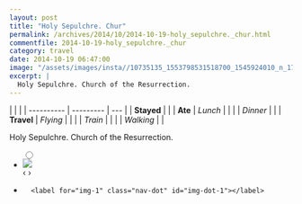 ```yaml
---
layout: post
title: "Holy Sepulchre. Chur"
permalink: /archives/2014/10/2014-10-19-holy_sepulchre._chur.html
commentfile: 2014-10-19-holy_sepulchre._chur
category: travel
date: 2014-10-19 06:47:00
image: "/assets/images/insta//10735135_1553798531518700_1545924010_n_17841774670047535.jpg"
excerpt: |
  Holy Sepulchre. Church of the Resurrection.
---
```


|            |           |
| ---------- | --------- | --- |
| **Stayed** |           |
| **Ate**    | _Lunch_   |     |
|            | _Dinner_  |     |
| **Travel** | _Flying_  |     |
|            | _Train_   |     |
|            | _Walking_ |     |

Holy Sepulchre. Church of the Resurrection.

<ul class="slides">
    <input type="radio" name="radio-btn" id="img-1" />
    <li class="slide-container">
        <div class="slide">
          <a href="/assets/images/insta//10735135_1553798531518700_1545924010_n_17841774670047535.jpg"><img src="/assets/images/insta//10735135_1553798531518700_1545924010_n_17841774670047535.jpg" /></a>
        </div>
    <div class="nav">
      <label for="img-0" class="prev">&#x2039;</label>
      <label for="img-1" class="next">&#x203a;</label>
    </div>
    </li>
			
<li class="nav-dots">

      <label for="img-1" class="nav-dot" id="img-dot-1"></label>

</li>
</ul>
